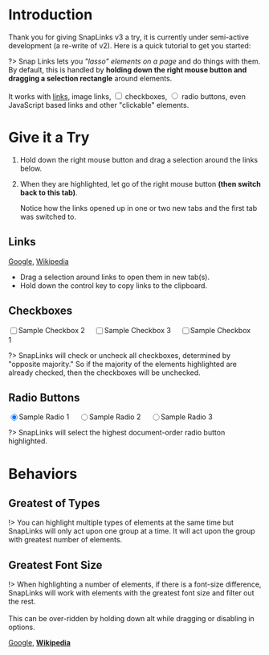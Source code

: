 <style>
    DIV.tutorial-inputs LABEL { padding-right: 15px; }
    DIV.tutorial-inputs INPUT { vertical-align: -2px; }
</style>

# Introduction

Thank you for giving SnapLinks v3 a try, it is currently under semi-active development (a re-write of v2). Here is a quick tutorial to get you started:

?> Snap Links lets you _"lasso" elements on a page_ and do things with them. By default, this is handled by **holding down the right mouse button and dragging a selection rectangle** around elements.<br>
<br>
It works with [links](#), image links, <input type="checkbox"> checkboxes, <input type="radio"> radio buttons, even JavaScript based links
and other "clickable" elements.

# Give it a Try

1.  Hold down the right mouse button and drag a selection around the links below.

2.  When they are highlighted, let go of the right mouse button **(then switch back to this tab)**.

    Notice how the links opened up in one or two new tabs and the first tab was switched to.

## Links

[Google](http://www.google.com), [Wikipedia](http://wikipedia.com)

  * Drag a selection around links to open them in new tab(s).
  * Hold down the control key to copy links to the clipboard.

## Checkboxes

<div class="tutorial-inputs">
    <span><label><input type="checkbox"/>Sample Checkbox 2</label></span>
    <span><label><input type="checkbox"/>Sample Checkbox 3</label></span>
    <span><label><input type="checkbox"/>Sample Checkbox 1</label></span>
</div>

?> SnapLinks will check or uncheck all checkboxes, determined by "opposite majority." So if the majority of the elements highlighted are already checked, then the checkboxes will be unchecked.

## Radio Buttons

<div class="tutorial-inputs">
    <span><label><input type="radio" name="sample" checked/>Sample Radio 1</label></span>
    <span><label><input type="radio" name="sample"/>Sample Radio 2</label></span>
    <span><label><input type="radio" name="sample"/>Sample Radio 3</label></span>
</div>


?> SnapLinks will select the highest document-order radio button highlighted.

# Behaviors
## Greatest of Types
!> You can highlight multiple types of elements at the same time but SnapLinks will only act upon one group at a time. It will act upon the group with greatest number of elements.


## Greatest Font Size
!> When highlighting a number of elements, if there is a font-size difference, SnapLinks will work with elements
with the greatest font size and filter out the rest.<br>
<br>
This can be over-ridden by holding down alt while dragging
or disabling in options.

<a href="http://www.google.com">Google</a>, <a style="font-weight: bold;" href="http://wikipedia.com">Wikipedia</a>
